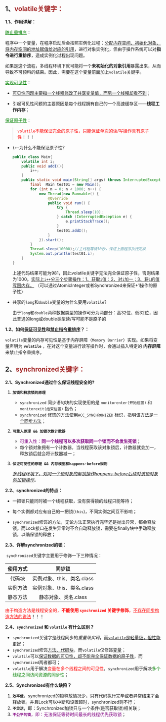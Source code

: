## 1、<span style="color:brown">volatile关键字：</span>

**1.1、作用详解：**

<span style="color:green"><u>防止重排序</u></span>：

​		程序中一个变量，在程序启动后会按照实例化过程：<u>分配内存空间、初始化对象、将内存空间的地址赋值给对应的引用</u>，进行对象实例化，但由于操作系统可以对**指令进行重排序**，造成实例化过程出现问题。

​		如果是这个流程，多线程环境下就可能将一个**未初始化的对象引用**暴露出来，从而导致不可预料的结果。因此，需要在这个变量前面加上`volatile`关键字。

<span style="color:green"><u>实现可见性</u></span>：

- <u>可见性问题主要指一个线程修改了共享变量值，而另一个线程却看不到</u>；

- 引起可见性问题的主要原因是每个线程拥有自己的一个高速缓存区——**线程工作内存**；

<span style="color:green"><u>保证原子性</u></span>：

> <span style="color:red">`volatile`不能保证完全的原子性，只能保证单次的读/写操作具有原子性</span>！！！

- `i++`为什么不能保证原子性?

  ```java
  public class Main{
      volatile int i;
      public void addI(){
          i++;
      }
      public static void main(String[] args) throws InterruptedException {
          final  Main test01 = new Main();
          for (int n = 0; n < 1000; n++) {
              new Thread(new Runnable() {
                  @Override
                  public void run() {
                      try {
                          Thread.sleep(10);
                      } catch (InterruptedException e) {
                          e.printStackTrace();
                      }
                      test01.addI();
                  }
              }).start();
          }
          Thread.sleep(10000);//主线程等待10秒，保证上面程序执行完成
          System.out.println(test01.i);
      }
  }
  ```

  上述代码结果可能为981，因此volatile关键字无法完全保证原子性，否则结果为1000。<u>实际上`i++`分三个步骤操作：1、获取`i`值；2、对`i`加一；3、将`i`的值写回内存。</u> （可以通过AtomicInteger或者Synchronized来保证+1操作的原子性）

- 共享的`long`和`double`变量的为什么要用`volatile`?

  由于`long`和`double`两种数据类型的操作可分为两部分：高32位、低32位，因此普通的long或double类型读/写可能不是原子的

**1.2、如何<u>保证可见性</u>和<u>禁止指令重排序</u>？：**

​		`volatile`变量的内存可见性是基于内存屏障（`Memory Barrier`）实现。如果将变量声明为 **`volatile`** ，在对这个变量进行读写操作时，会通过插入特定的 **内存屏障** 来禁止指令重排序。



## 2、<span style="color:brown">synchronized关键字：</span>

**2.1、Synchronized通过什么保证线程安全的?**

1. **`加锁和释放锁的原理`**

   - `synchronized` 同步语句块的实现使用的是 `monitorenter(开始位置)` 和 `monitorexit(结束位置)` 指令；
   - `synchronized` 修饰的方法使用`ACC_SYNCHRONIZED` 标识，指明<u>该方法是一个同步方法</u>；

2. **`可重入原理 && 加锁次数计数器`**

   - <span style="color:purple">可重入性：**同一个线程可以多次获取同一个锁而不会发生死锁**</span>；
   - 每个锁对象拥有一个计数器，当线程获取该对象锁后，计数器就会加一，释放锁后就会将计数器减一；

3. **`保证可见性的原理 && 内存模型和happens-before规则`**

   <u>*多线程环境下，对同一个锁对象的解锁操作happens-before后续对该锁对象的加锁操作*</u>。

**2.2、synchronized的特点：**

- 一把锁只能同时被一个线程获取，没有获得锁的线程只能等待；

- 每个实例都对应有自己的一把锁(`this`)，不同实例之间互不影响；

- `synchronized`修饰的方法，无论方法正常执行完毕还是抛出异常，都会释放锁。而Lock接口在发生异常时不会自动释放锁，需要在finally块中手动释放锁，以确保锁的释放；

**2.3、详解synchronized的锁：**

​		`synchronized`关键字主要用于修饰一下三种情况：

| 使用方式 |           同步锁           |
| :------: | :------------------------: |
|  代码块  | 实例对象、this、类名.class |
| 实例方法 | 实例对象、this、类名.class |
| 静态方法 |    静态对象、类名.class    |

<span style="color:red">由于构造方法是线程安全的，**不能使用 `synchronized` 关键字修饰**，<u>不存在同步构造方法的说法</u></span>！！！

**2.4、`synchronized` 和 `volatile` 有什么区别？**

- `synchronized`关键字是线程同步的*重量级实现*，而<u>`volatile`是轻量级，但性能更好</u>；
- `synchronized`修饰<u>方法、代码块</u>，而`volatile`仅修饰<u>变量</u>；
- `volatile`可以<u>保证数据的可见性，却不能完全保证数据的原子性</u>，而`synchronized`两者都可；
- `volatile`用于解决<span style="color:red">变量在多个线程之间的可见性</span>，`synchronized`用于解决<span style="color:green">多个线程之间访问资源的同步性</span>；

**2.5、Synchronized有什么缺陷？**

1. **`效率低`**，synchronized的锁释放情况少，只有代码执行完毕或者异常结束才会释放锁。并且Lock可以中断和设置超时，synchronized则不行；
2. **`不灵活`**，即：Synchronized加锁只与一个条件(是否获取锁)相关联；
3. <span style="color:purple">**`不公平的锁`**，即：无法保证等待时间最长的线程优先获取锁</span>；